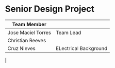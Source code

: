 # Senior Design Project
| Team Member |  |
---|---
| Jose Maciel Torres | Team Lead |
| Christian Reeves |  |
| Cruz Nieves | ELectrical Background |
 |
